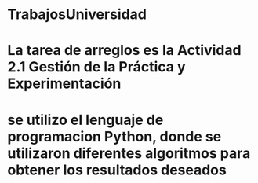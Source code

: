 # TrabajosUniversidad
# La tarea de arreglos es la Actividad 2.1 Gestión de la Práctica y Experimentación 
# se utilizo el lenguaje de programacion Python, donde se utilizaron diferentes algoritmos para obtener los resultados deseados
